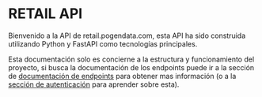 # RETAIL API

Bienvenido a la API de retail.pogendata.com, esta API ha sido construida utilizando Python y FastAPI como tecnologías principales.

Esta documentación solo es concierne a la estructura y funcionamiento del proyecto, si busca la documentación de los endpoints puede ir a la sección de [documentación de endpoints](./endpoints_openapi.md) para obtener mas información (o a la [sección de autenticación](./autenticacion.md) para aprender sobre esta).